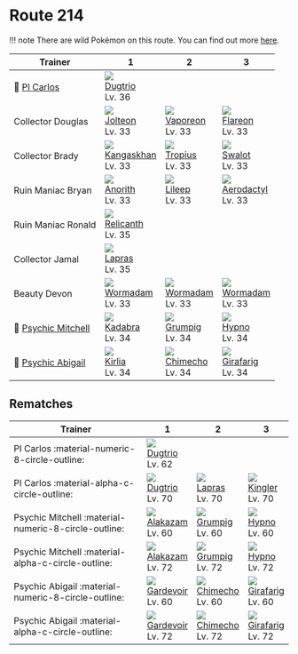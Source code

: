 # Route 214

!!! note
    There are wild Pokémon on this route. You can find out more [here](../../wild_pokemon/route_214/).


Trainer                                 | 1                                  | 2                                | 3
---                                     | ---                                | ---                              | ---
:repeat: [PI Carlos](#rematches)        | ![][051]<br>[Dugtrio]<br>Lv. 36    | &nbsp;                           | &nbsp;
Collector Douglas                       | ![][135]<br>[Jolteon]<br>Lv. 33    | ![][134]<br>[Vaporeon]<br>Lv. 33 | ![][136]<br>[Flareon]<br>Lv. 33
Collector Brady                         | ![][115]<br>[Kangaskhan]<br>Lv. 33 | ![][357]<br>[Tropius]<br>Lv. 33  | ![][317]<br>[Swalot]<br>Lv. 33
Ruin Maniac Bryan                       | ![][347]<br>[Anorith]<br>Lv. 33    | ![][345]<br>[Lileep]<br>Lv. 33   | ![][142]<br>[Aerodactyl]<br>Lv. 33
Ruin Maniac Ronald                      | ![][369]<br>[Relicanth]<br>Lv. 35  | &nbsp;                           | &nbsp;
Collector Jamal                         | ![][131]<br>[Lapras]<br>Lv. 35     | &nbsp;                           | &nbsp;
Beauty Devon                            | ![][413]<br>[Wormadam]<br>Lv. 33   | ![][413]<br>[Wormadam]<br>Lv. 33 | ![][413]<br>[Wormadam]<br>Lv. 33
:repeat: [Psychic Mitchell](#rematches) | ![][064]<br>[Kadabra]<br>Lv. 34    | ![][326]<br>[Grumpig]<br>Lv. 34  | ![][097]<br>[Hypno]<br>Lv. 34
:repeat: [Psychic Abigail](#rematches)  | ![][281]<br>[Kirlia]<br>Lv. 34     | ![][358]<br>[Chimecho]<br>Lv. 34 | ![][203]<br>[Girafarig]<br>Lv. 34

## Rematches

Trainer                                              | 1                                 | 2                                | 3
---                                                  | ---                               | ---                              | ---
PI Carlos :material-numeric-8-circle-outline:        | ![][051]<br>[Dugtrio]<br>Lv. 62   | &nbsp;                           | &nbsp;
PI Carlos :material-alpha-c-circle-outline:          | ![][051]<br>[Dugtrio]<br>Lv. 70   | ![][131]<br>[Lapras]<br>Lv. 70   | ![][099]<br>[Kingler]<br>Lv. 70
Psychic Mitchell :material-numeric-8-circle-outline: | ![][065]<br>[Alakazam]<br>Lv. 60  | ![][326]<br>[Grumpig]<br>Lv. 60  | ![][097]<br>[Hypno]<br>Lv. 60
Psychic Mitchell :material-alpha-c-circle-outline:   | ![][065]<br>[Alakazam]<br>Lv. 72  | ![][326]<br>[Grumpig]<br>Lv. 72  | ![][097]<br>[Hypno]<br>Lv. 72
Psychic Abigail :material-numeric-8-circle-outline:  | ![][282]<br>[Gardevoir]<br>Lv. 60 | ![][358]<br>[Chimecho]<br>Lv. 60 | ![][203]<br>[Girafarig]<br>Lv. 60
Psychic Abigail :material-alpha-c-circle-outline:    | ![][282]<br>[Gardevoir]<br>Lv. 72 | ![][358]<br>[Chimecho]<br>Lv. 72 | ![][203]<br>[Girafarig]<br>Lv. 72

[Dugtrio]: ../../pokemon_changes/051/
[Kadabra]: ../../pokemon_changes/064/
[Alakazam]: ../../pokemon_changes/065/
[Hypno]: ../../pokemon_changes/097/
[Kingler]: ../../pokemon_changes/099/
[Kangaskhan]: ../../pokemon_changes/115/
[Lapras]: ../../pokemon_changes/131/
[Vaporeon]: ../../pokemon_changes/134/
[Jolteon]: ../../pokemon_changes/135/
[Flareon]: ../../pokemon_changes/136/
[Aerodactyl]: ../../pokemon_changes/142/
[Girafarig]: ../../pokemon_changes/203/
[Kirlia]: ../../pokemon_changes/281/
[Gardevoir]: ../../pokemon_changes/282/
[Swalot]: ../../pokemon_changes/317/
[Grumpig]: ../../pokemon_changes/326/
[Lileep]: ../../pokemon_changes/345/
[Anorith]: ../../pokemon_changes/347/
[Tropius]: ../../pokemon_changes/357/
[Chimecho]: ../../pokemon_changes/358/
[Relicanth]: ../../pokemon_changes/369/
[Wormadam]: ../../pokemon_changes/413/
[051]: ../img/pokemon/051.png
[064]: ../img/pokemon/064.png
[065]: ../img/pokemon/065.png
[097]: ../img/pokemon/097.png
[099]: ../img/pokemon/099.png
[115]: ../img/pokemon/115.png
[131]: ../img/pokemon/131.png
[134]: ../img/pokemon/134.png
[135]: ../img/pokemon/135.png
[136]: ../img/pokemon/136.png
[142]: ../img/pokemon/142.png
[203]: ../img/pokemon/203.png
[281]: ../img/pokemon/281.png
[282]: ../img/pokemon/282.png
[317]: ../img/pokemon/317.png
[326]: ../img/pokemon/326.png
[345]: ../img/pokemon/345.png
[347]: ../img/pokemon/347.png
[357]: ../img/pokemon/357.png
[358]: ../img/pokemon/358.png
[369]: ../img/pokemon/369.png
[413]: ../img/pokemon/413.png
